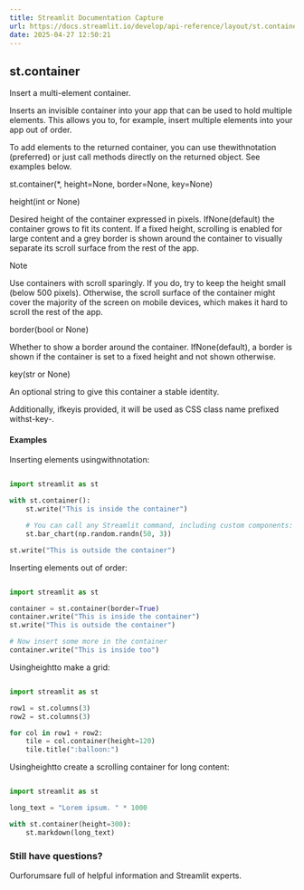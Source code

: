 ```yaml
---
title: Streamlit Documentation Capture
url: https://docs.streamlit.io/develop/api-reference/layout/st.container
date: 2025-04-27 12:50:21
---
```


## st.container

Insert a multi-element container.

Inserts an invisible container into your app that can be used to hold
multiple elements. This allows you to, for example, insert multiple
elements into your app out of order.

To add elements to the returned container, you can use thewithnotation
(preferred) or just call methods directly on the returned object. See
examples below.

st.container(*, height=None, border=None, key=None)

height(int or None)

Desired height of the container expressed in pixels. IfNone(default)
the container grows to fit its content. If a fixed height, scrolling is
enabled for large content and a grey border is shown around the container
to visually separate its scroll surface from the rest of the app.

Note

Use containers with scroll sparingly. If you do, try to keep
the height small (below 500 pixels). Otherwise, the scroll
surface of the container might cover the majority of the screen
on mobile devices, which makes it hard to scroll the rest of the app.

border(bool or None)

Whether to show a border around the container. IfNone(default), a
border is shown if the container is set to a fixed height and not
shown otherwise.

key(str or None)

An optional string to give this container a stable identity.

Additionally, ifkeyis provided, it will be used as CSS
class name prefixed withst-key-.

#### Examples

Inserting elements usingwithnotation:

```python

import streamlit as st

with st.container():
    st.write("This is inside the container")

    # You can call any Streamlit command, including custom components:
    st.bar_chart(np.random.randn(50, 3))

st.write("This is outside the container")

```

Inserting elements out of order:

```python

import streamlit as st

container = st.container(border=True)
container.write("This is inside the container")
st.write("This is outside the container")

# Now insert some more in the container
container.write("This is inside too")

```

Usingheightto make a grid:

```python

import streamlit as st

row1 = st.columns(3)
row2 = st.columns(3)

for col in row1 + row2:
    tile = col.container(height=120)
    tile.title(":balloon:")

```

Usingheightto create a scrolling container for long content:

```python

import streamlit as st

long_text = "Lorem ipsum. " * 1000

with st.container(height=300):
    st.markdown(long_text)

```

### Still have questions?

Ourforumsare full of helpful information and Streamlit experts.
